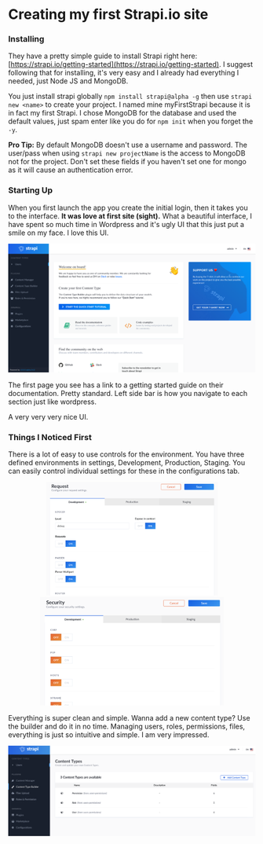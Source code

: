 # Creating my first Strapi.io site

### Installing

They have a pretty simple guide to install Strapi right here: [https://strapi.io/getting-started](https://strapi.io/getting-started). I suggest following that for installing, it's very easy and I already had everything I needed, just Node JS and MongoDB.

You just install strapi globally `npm install strapi@alpha -g` then use `strapi new <name>` to create your project. I named mine myFirstStrapi because it is in fact my first Strapi. I chose MongoDB for the database and used the default values, just spam enter like you do for `npm init` when you forget the `-y`.

**Pro Tip:** By default MongoDB doesn't use a username and password. The user/pass when using `strapi new projectName` is the access to MongoDB not for the project. Don't set these fields if you haven't set one for mongo as it will cause an authentication error.

### Starting Up

When you first launch the app you create the initial login, then it takes you to the interface. **It was love at first site (sight).** What a beautiful interface, I have spent so much time in Wordpress and it's ugly UI that this just put a smile on my face. I love this UI.

![UI on the getting started page](./readme-images/first-start-ui.png)

The first page you see has a link to a getting started guide on their documentation. Pretty standard. Left side bar is how you navigate to each section just like wordpress.

A very very very nice UI.

### Things I Noticed First

There is a lot of easy to use controls for the environment. You have three defined environments in settings, Development, Production, Staging. You can easily control individual settings for these in the configurations tab.

<p float="left" align='middle'>
<img src="./readme-images/request-settings.png" alt='UI for requests i the config' width="350" height="auto"/>

<img src="./readme-images/security-settings.png" alt='UI for settings in the config' width="374" height="auto" />
</p>

Everything is super clean and simple. Wanna add a new content type? Use the builder and do it in no time. Managing users, roles, permissions, files, everything is just so intuitive and simple. I am very impressed.

![UI on the content type builder page](./readme-images/content-types.png)
